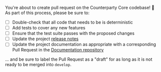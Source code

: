 You're about to create pull request on the Counterparty Core codebase! 🎉 As part of this process, please be sure to:

* [ ] Double-check that all code that needs to be is deterministic
* [ ] Add tests to cover any new features
* [ ] Ensure that the test suite passes with the proposed changes
* [ ] Update the project [release notes](release-notes/)
* [ ] Update the project documentation as appropriate with a corresponding Pull Request in the [Documentation repository](https://github.com/CounterpartyXCP/Documentation)

... and be sure to label the Pull Request as a "draft" for as long as it is not ready to be merged into `develop`.
